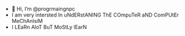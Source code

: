- 👋 Hi, I’m @progrmaingnpc 
- I am very intersted In uNdERstANING ThE COmpuTeR aND ComPUtEr MeChAnIsiM
- I LEaRn AloT BuT MoStLy lEarN

<!---
progrmaingnpc/progrmaingnpc is a ✨ special ✨ repository because its `README.md` (this file) appears on your GitHub profile.
You can click the Preview link to take a look at your changes.
--->
